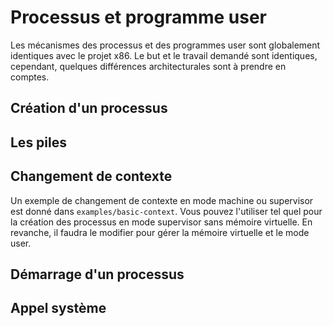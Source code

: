 # Processus et programme user

Les mécanismes des processus et des programmes user sont globalement identiques avec le projet x86.
Le but et le travail demandé sont identiques, cependant, quelques différences architecturales sont à prendre en comptes.

## Création d'un processus

## Les piles

## Changement de contexte

Un exemple de changement de contexte en mode machine ou supervisor est donné dans `examples/basic-context`. Vous pouvez l'utiliser tel quel pour la création des processus en mode supervisor sans mémoire virtuelle. En revanche, il faudra le modifier pour gérer la mémoire virtuelle et le mode user.

## Démarrage d'un processus

## Appel système